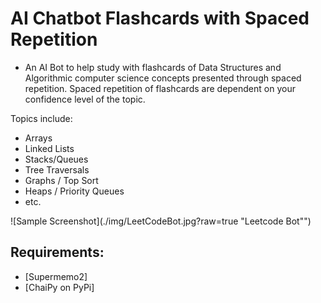 # AI Chatbot Flashcards with Spaced Repetition

- An AI Bot to help study with flashcards of Data Structures and Algorithmic computer science concepts presented through spaced repetition. Spaced repetition of flashcards are dependent on your confidence level of the topic.

Topics include:

- Arrays
- Linked Lists
- Stacks/Queues
- Tree Traversals
- Graphs / Top Sort
- Heaps / Priority Queues
- etc.

![Sample Screenshot](./img/LeetCodeBot.jpg?raw=true "Leetcode Bot"")

<!-- ![Sample Screenshot](https://github.com/steveahnahn/Flashcards-Bot/tree/master/img/LeetCodeBot.jpg?raw=true) -->

## Requirements:

- [Supermemo2]
- [ChaiPy on PyPi]

